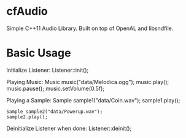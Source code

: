 cfAudio
=======

Simple C++11 Audio Library. Built on top of OpenAL and libsndfile.

Basic Usage
===========

Initialize Listener:
    Listener::init();

Playing Music:
    Music music("data/Melodica.ogg");
    music.play();
    music.pause();
    music.setVolume(0.5f);

Playing a Sample:
    Sample sample1("data/Coin.wav");
    sample1.play();

    Sample sample2("data/Powerup.wav");
    sample2.play();

Deinitialize Listener when done:
    Listener::deinit();

